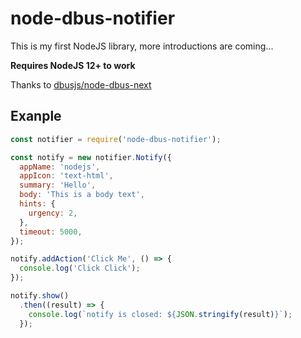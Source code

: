 # node-dbus-notifier

This is my first NodeJS library, more introductions are coming...

**Requires NodeJS 12+ to work**

Thanks to [dbusjs/node-dbus-next](https://github.com/dbusjs/node-dbus-next)

## Exanple
```js
const notifier = require('node-dbus-notifier');

const notify = new notifier.Notify({
  appName: 'nodejs',
  appIcon: 'text-html',
  summary: 'Hello',
  body: 'This is a body text',
  hints: {
    urgency: 2,
  },
  timeout: 5000,
});

notify.addAction('Click Me', () => {
  console.log('Click Click');
});

notify.show()
  .then((result) => {
    console.log(`notify is closed: ${JSON.stringify(result)}`);
  });
```
